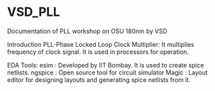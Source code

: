 # VSD_PLL
Documentation of PLL workshop on OSU 180nm by VSD 

Introduction
PLL-Phase Locked Loop
Clock Multiplier: It multiplies frequency of clock signal. It is used in processors for operation.

EDA Tools:
esim : Developed by IIT Bombay. It is used to create spice netlists.
ngspice : Open source tool for circuit simulator
Magic : Layout editor for designing layouts and generating spice netlists from it.

